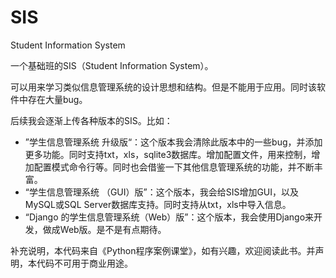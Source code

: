 # SIS
Student Information System



一个基础班的SIS（Student Information System）。

可以用来学习类似信息管理系统的设计思想和结构。但是不能用于应用。同时该软件中存在大量bug。

后续我会逐渐上传各种版本的SIS。比如：

- ”学生信息管理系统 升级版“：这个版本我会清除此版本中的一些bug，并添加更多功能。同时支持txt，xls，sqlite3数据库。增加配置文件，用来控制，增加配置模式命令行等。同时也会借鉴一下其他信息管理系统的功能，并不断丰富。
- “学生信息管理系统 （GUI）版”：这个版本，我会给SIS增加GUI，以及MySQL或SQL Server数据库支持。同时支持从txt，xls中导入信息。
- “Django 的学生信息管理系统（Web）版”：这个版本，我会使用Django来开发，做成Web版。是不是有点期待。

补充说明，本代码来自《Python程序案例课堂》，如有兴趣，欢迎阅读此书。并声明，本代码不可用于商业用途。